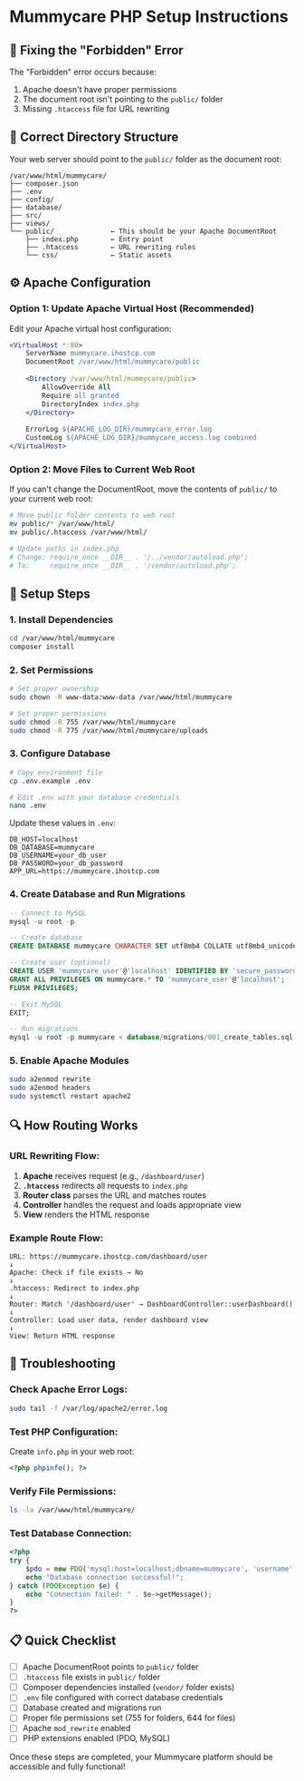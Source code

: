 # Mummycare PHP Setup Instructions

## 🚨 **Fixing the "Forbidden" Error**

The "Forbidden" error occurs because:
1. Apache doesn't have proper permissions
2. The document root isn't pointing to the `public/` folder
3. Missing `.htaccess` file for URL rewriting

## 📁 **Correct Directory Structure**

Your web server should point to the `public/` folder as the document root:

```
/var/www/html/mummycare/
├── composer.json
├── .env
├── config/
├── database/
├── src/
├── views/
└── public/              ← This should be your Apache DocumentRoot
    ├── index.php        ← Entry point
    ├── .htaccess        ← URL rewriting rules
    └── css/             ← Static assets
```

## ⚙️ **Apache Configuration**

### Option 1: Update Apache Virtual Host (Recommended)

Edit your Apache virtual host configuration:

```apache
<VirtualHost *:80>
    ServerName mummycare.ihostcp.com
    DocumentRoot /var/www/html/mummycare/public
    
    <Directory /var/www/html/mummycare/public>
        AllowOverride All
        Require all granted
        DirectoryIndex index.php
    </Directory>
    
    ErrorLog ${APACHE_LOG_DIR}/mummycare_error.log
    CustomLog ${APACHE_LOG_DIR}/mummycare_access.log combined
</VirtualHost>
```

### Option 2: Move Files to Current Web Root

If you can't change the DocumentRoot, move the contents of `public/` to your current web root:

```bash
# Move public folder contents to web root
mv public/* /var/www/html/
mv public/.htaccess /var/www/html/

# Update paths in index.php
# Change: require_once __DIR__ . '/../vendor/autoload.php';
# To:     require_once __DIR__ . '/vendor/autoload.php';
```

## 🔧 **Setup Steps**

### 1. Install Dependencies
```bash
cd /var/www/html/mummycare
composer install
```

### 2. Set Permissions
```bash
# Set proper ownership
sudo chown -R www-data:www-data /var/www/html/mummycare

# Set proper permissions
sudo chmod -R 755 /var/www/html/mummycare
sudo chmod -R 775 /var/www/html/mummycare/uploads
```

### 3. Configure Database
```bash
# Copy environment file
cp .env.example .env

# Edit .env with your database credentials
nano .env
```

Update these values in `.env`:
```
DB_HOST=localhost
DB_DATABASE=mummycare
DB_USERNAME=your_db_user
DB_PASSWORD=your_db_password
APP_URL=https://mummycare.ihostcp.com
```

### 4. Create Database and Run Migrations
```sql
-- Connect to MySQL
mysql -u root -p

-- Create database
CREATE DATABASE mummycare CHARACTER SET utf8mb4 COLLATE utf8mb4_unicode_ci;

-- Create user (optional)
CREATE USER 'mummycare_user'@'localhost' IDENTIFIED BY 'secure_password';
GRANT ALL PRIVILEGES ON mummycare.* TO 'mummycare_user'@'localhost';
FLUSH PRIVILEGES;

-- Exit MySQL
EXIT;

-- Run migrations
mysql -u root -p mummycare < database/migrations/001_create_tables.sql
```

### 5. Enable Apache Modules
```bash
sudo a2enmod rewrite
sudo a2enmod headers
sudo systemctl restart apache2
```

## 🔍 **How Routing Works**

### URL Rewriting Flow:
1. **Apache** receives request (e.g., `/dashboard/user`)
2. **`.htaccess`** redirects all requests to `index.php`
3. **Router class** parses the URL and matches routes
4. **Controller** handles the request and loads appropriate view
5. **View** renders the HTML response

### Example Route Flow:
```
URL: https://mummycare.ihostcp.com/dashboard/user
↓
Apache: Check if file exists → No
↓
.htaccess: Redirect to index.php
↓
Router: Match '/dashboard/user' → DashboardController::userDashboard()
↓
Controller: Load user data, render dashboard view
↓
View: Return HTML response
```

## 🐛 **Troubleshooting**

### Check Apache Error Logs:
```bash
sudo tail -f /var/log/apache2/error.log
```

### Test PHP Configuration:
Create `info.php` in your web root:
```php
<?php phpinfo(); ?>
```

### Verify File Permissions:
```bash
ls -la /var/www/html/mummycare/
```

### Test Database Connection:
```php
<?php
try {
    $pdo = new PDO('mysql:host=localhost;dbname=mummycare', 'username', 'password');
    echo "Database connection successful!";
} catch (PDOException $e) {
    echo "Connection failed: " . $e->getMessage();
}
?>
```

## 📋 **Quick Checklist**

- [ ] Apache DocumentRoot points to `public/` folder
- [ ] `.htaccess` file exists in `public/` folder
- [ ] Composer dependencies installed (`vendor/` folder exists)
- [ ] `.env` file configured with correct database credentials
- [ ] Database created and migrations run
- [ ] Proper file permissions set (755 for folders, 644 for files)
- [ ] Apache `mod_rewrite` enabled
- [ ] PHP extensions enabled (PDO, MySQL)

Once these steps are completed, your Mummycare platform should be accessible and fully functional!